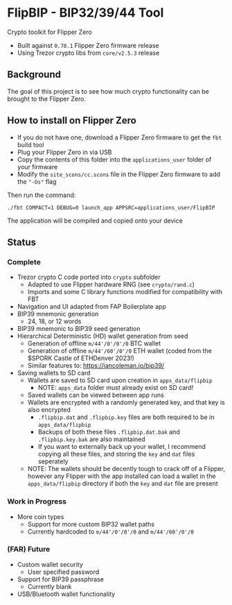 # FlipBIP - BIP32/39/44 Tool
Crypto toolkit for Flipper Zero
- Built against `0.78.1` Flipper Zero firmware release
- Using Trezor crypto libs from `core/v2.5.3` release

## Background

The goal of this project is to see how much crypto functionality can be brought to the Flipper Zero.

## How to install on Flipper Zero
- If you do not have one, download a Flipper Zero firmware to get the `fbt` build tool
- Plug your Flipper Zero in via USB
- Copy the contents of this folder into the `applications_user` folder of your firmware
- Modify the `site_scons/cc.scons` file in the Flipper Zero firmware to add the `"-Os"` flag

Then run the command: 
 ```
./fbt COMPACT=1 DEBUG=0 launch_app APPSRC=applications_user/FlipBIP
 ```
The application will be compiled and copied onto your device

## Status

### Complete

- Trezor crypto C code ported into `crypto` subfolder
  - Adapted to use Flipper hardware RNG (see `crypto/rand.c`)
  - Imports and some C library functions modified for compatibility with FBT
- Navigation and UI adapted from FAP Boilerplate app
- BIP39 mnemonic generation
  - 24, 18, or 12 words
- BIP39 mnemonic to BIP39 seed generation
- Hierarchical Deterministic (HD) wallet generation from seed
  - Generation of offline `m/44'/0'/0'/0` BTC wallet
  - Generation of offline `m/44'/60'/0'/0` ETH wallet (coded from the $SPORK Castle of ETHDenver 2023!)
  - Similar features to: https://iancoleman.io/bip39/
- Saving wallets to SD card
  - Wallets are saved to SD card upon creation in `apps_data/flipbip`
      - NOTE: `apps_data` folder must already exist on SD card!
  - Saved wallets can be viewed between app runs
  - Wallets are encrypted with a randomly generated key, and that key is also encrypted
      - `.flipbip.dat` and `.flipbip.key` files are both required to be in `apps_data/flipbip`
      - Backups of both these files `.flipbip.dat.bak` and `.flipbip.key.bak` are also maintained
      - If you want to externally back up your wallet, I recommend copying all these files, and storing the `key` and `dat` files seperately
  - NOTE: The wallets should be decently tough to crack off of a Flipper, however any Flipper with the app installed can load a wallet in the `apps_data/flipbip` directory if both the `key` and `dat` file are present

### Work in Progress

- More coin types
  - Support for more custom BIP32 wallet paths
  - Currently hardcoded to `m/44'/0'/0'/0` and `m/44'/60'/0'/0`

### (FAR) Future

- Custom wallet security
  - User specified password
- Support for BIP39 passphrase
  - Currently blank
- USB/Bluetooth wallet functionality